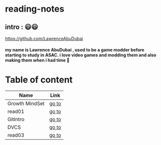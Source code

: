 # reading-notes

## intro : 😃😃

https://github.com/LawrenceAbuDubai
#### my name is **Lawrence AbuDubai** , used to be a game modder before starting to study in ASAC. i love video games and modding them and also making them when i had time 🙂


# Table of content 

Name | Link
------------ | -------------
Growth MindSet | [go to](https://lawrenceabudubai.github.io/reading-notes/GrowthMindSet)
read01 | [go to](https://lawrenceabudubai.github.io/reading-notes/read01)
GitIntro | [go to](https://lawrenceabudubai.github.io/reading-notes/gitIntro)
DVCS | [go to](https://lawrenceabudubai.github.io/reading-notes/VersionControlTypes)
read03 | [go to](https://lawrenceabudubai.github.io/reading-notes/read03)
